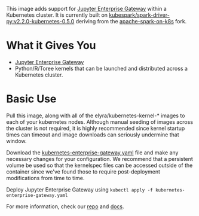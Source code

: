 This image adds support for [Jupyter Enterprise Gateway](http://jupyter-enterprise-gateway.readthedocs.io/en/latest/) within a Kubernetes cluster.  It is currently built on [kubespark/spark-driver-py:v2.2.0-kubernetes-0.5.0]() deriving from the [apache-spark-on-k8s](https://github.com/apache-spark-on-k8s/spark) fork.

# What it Gives You
* [Jupyter Enterprise Gateway](https://github.com/jupyter-incubator/enterprise_gateway)
* Python/R/Toree kernels that can be launched and distributed across a Kubernetes cluster.

# Basic Use
Pull this image, along with all of the elyra/kubernetes-kernel-* images to each of your kubernetes nodes.  Although manual seeding of images across the cluster is not required, it is highly recommended since kernel startup times can timeout and image downloads can seriously undermine that window.

Download the [kubernetes-enterprise-gateway.yaml](https://github.com/jupyter-incubator/enterprise_gateway/blob/master/etc/docker/kubernetes-enterprise-gateway/kubernetes-enterprise-gateway.yaml) file and make any necessary changes for your configuration.  We recommend that a persistent volume be used so that the kernelspec files can be accessed outside of the container since we've found those to require post-deployment modifications from time to time.

Deploy Jupyter Enterprise Gateway using `kubectl apply -f kubernetes-enterprise-gateway.yaml`

For more information, check our [repo](https://github.com/jupyter-incubator/enterprise_gateway) and [docs](http://jupyter-enterprise-gateway.readthedocs.io/en/latest/).
